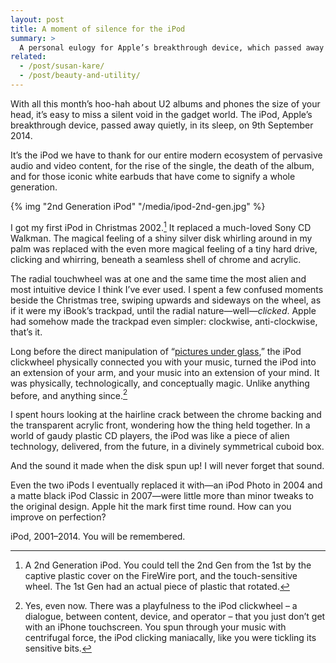 ```yaml
---
layout: post
title: A moment of silence for the iPod
summary: >
  A personal eulogy for Apple’s breakthrough device, which passed away quietly, in its sleep, on 9th September 2014.
related:
  - /post/susan-kare/
  - /post/beauty-and-utility/
---
```


With all this month’s hoo-hah about U2 albums and phones the size of your head, it’s easy to miss a silent void in the gadget world. The iPod, Apple’s breakthrough device, passed away quietly, in its sleep, on 9th September 2014.

It’s the iPod we have to thank for our entire modern ecosystem of pervasive audio and video content, for the rise of the single, the death of the album, and for those iconic white earbuds that have come to signify a whole generation.

{% img "2nd Generation iPod" "/media/ipod-2nd-gen.jpg" %}

I got my first iPod in Christmas 2002.[^1] It replaced a much-loved Sony CD Walkman. The magical feeling of a shiny silver disk whirling around in my palm was replaced with the even more magical feeling of a tiny hard drive, clicking and whirring, beneath a seamless shell of chrome and acrylic.

[^1]: A 2nd Generation iPod. You could tell the 2nd Gen from the 1st by the captive plastic cover on the FireWire port, and the touch-sensitive wheel. The 1st Gen had an actual piece of plastic that rotated.

The radial touchwheel was at one and the same time the most alien and most intuitive device I think I’ve ever used. I spent a few confused moments beside the Christmas tree, swiping upwards and sideways on the wheel, as if it were my iBook’s trackpad, until the radial nature—well—*clicked*. Apple had somehow made the trackpad even simpler: clockwise, anti-clockwise, that’s it.

Long before the direct manipulation of “[pictures under glass](http://worrydream.com/ABriefRantOnTheFutureOfInteractionDesign/),” the iPod clickwheel physically connected you with your music, turned the iPod into an extension of your arm, and your music into an extension of your mind. It was physically, technologically, and conceptually magic. Unlike anything before, and anything since.[^2]

[^2]: Yes, even now. There was a playfulness to the iPod clickwheel – a dialogue, between content, device, and operator – that you just don’t get with an iPhone touchscreen. You spun through your music with centrifugal force, the iPod clicking maniacally, like you were tickling its sensitive bits.

I spent hours looking at the hairline crack between the chrome backing and the transparent acrylic front, wondering how the thing held together. In a world of gaudy plastic CD players, the iPod was like a piece of alien technology, delivered, from the future, in a divinely symmetrical cuboid box.

And the sound it made when the disk spun up! I will never forget that sound.

Even the two iPods I eventually replaced it with—an iPod Photo in 2004 and a matte black iPod Classic in 2007—were little more than minor tweaks to the original design. Apple hit the mark first time round. How can you improve on perfection?

iPod, 2001–2014. You will be remembered.
